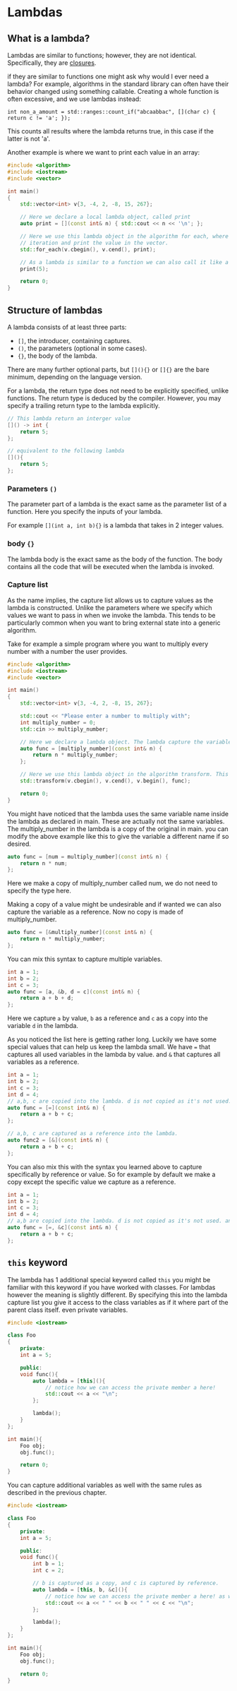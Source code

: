 # Lambdas

## What is a lambda?

Lambdas are similar to functions; however, they are not identical. Specifically, they are
[closures](<https://en.wikipedia.org/wiki/Closure_(computer_programming)>).

if they are similar to functions one might ask why would I ever need a lambda? For example, algorithms in the standard
library can often have their behavior changed using something callable. Creating a whole function is often excessive,
and we use lambdas instead:

`int non_a_amount = std::ranges::count_if("abcaabbac", [](char c) { return c != 'a'; });`

This counts all results where the lambda returns true, in this case if the latter is not 'a'.

Another example is where we want to print each value in an array:

```cpp
#include <algorithm>
#include <iostream>
#include <vector>

int main()
{
    std::vector<int> v{3, -4, 2, -8, 15, 267};

    // Here we declare a local lambda object, called print
    auto print = [](const int& n) { std::cout << n << '\n'; };

    // Here we use this lambda object in the algorithm for each, where the lambda will be called for each
    // iteration and print the value in the vector.
    std::for_each(v.cbegin(), v.cend(), print);

    // As a lambda is similar to a function we can also call it like a function. This will print 5
    print(5);

    return 0;
}
```

## Structure of lambdas

A lambda consists of at least three parts:

- `[]`, the introducer, containing captures.
- `()`, the parameters (optional in some cases).
- `{}`, the body of the lambda.

There are many further optional parts, but `[](){}` or `[]{}` are the bare minimum, depending on the language version.

For a lambda, the return type does not need to be explicitly specified, unlike functions. The return type is deduced by
the compiler. However, you may specify a trailing return type to the lambda explicitly.

```cpp
// This lambda return an interger value
[]() -> int {
    return 5;
};

// equivalent to the following lambda
[](){
    return 5;
};

```

### Parameters `()`

The parameter part of a lambda is the exact same as the parameter list of a function. Here you specify the inputs of
your lambda.

For example `[](int a, int b){}` is a lambda that takes in 2 integer values.

### body `{}`

The lambda body is the exact same as the body of the function. The body contains all the code that will be executed when
the lambda is invoked.

### Capture list

As the name implies, the capture list allows us to capture values as the lambda is constructed. Unlike the parameters
where we specify which values we want to pass in when we invoke the lambda. This tends to be particularly common when
you want to bring external state into a generic algorithm.

Take for example a simple program where you want to multiply every number with a number the user provides.

```cpp
#include <algorithm>
#include <iostream>
#include <vector>

int main()
{
    std::vector<int> v{3, -4, 2, -8, 15, 267};

    std::cout << "Please enter a number to multiply with";
    int multiply_number = 0;
    std::cin >> multiply_number;

    // Here we declare a lambda object. The lambda capture the variable multiply_number so it can be used in the lambda. The lambda return the value of the passed in value with multiply_number.
    auto func = [multiply_number](const int& n) {
        return n * multiply_number;
    };

    // Here we use this lambda object in the algorithm transform. This algorithm takes a ranges to iterate over, an output destination (the begin of the same vector in this case) and the predicate (our lambda)
    std::transform(v.cbegin(), v.cend(), v.begin(), func);

    return 0;
}
```

You might have noticed that the lambda uses the same variable name inside the lambda as declared in main. These are
actually not the same variables. The multiply_number in the lambda is a copy of the original in main. you can modify the
above example like this to give the variable a different name if so desired.

```cpp
auto func = [num = multiply_number](const int& n) {
    return n * num;
};
```

Here we make a copy of multiply_number called num, we do not need to specify the type here.

Making a copy of a value might be undesirable and if wanted we can also capture the variable as a reference. Now no copy
is made of multiply_number.

```cpp
auto func = [&multiply_number](const int& n) {
    return n * multiply_number;
};
```

You can mix this syntax to capture multiple variables.

```cpp
int a = 1;
int b = 2;
int c = 3;
auto func = [a, &b, d = c](const int& n) {
    return a + b + d;
};
```

Here we capture `a` by value, `b` as a reference and `c` as a copy into the variable `d` in the lambda.

As you noticed the list here is getting rather long. Luckily we have some special values that can help us keep the
lambda small. We have `=` that captures all used variables in the lambda by value. and `&` that captures all variables
as a reference.

```cpp
int a = 1;
int b = 2;
int c = 3;
int d = 4;
// a,b, c are copied into the lambda. d is not copied as it's not used.
auto func = [=](const int& n) {
    return a + b + c;
};

// a,b, c are captured as a reference into the lambda.
auto func2 = [&](const int& n) {
    return a + b + c;
};
```

You can also mix this with the syntax you learned above to capture specifically by reference or value. So for example by
default we make a copy except the specific value we capture as a reference.

```cpp
int a = 1;
int b = 2;
int c = 3;
int d = 4;
// a,b are copied into the lambda. d is not copied as it's not used. and c is captured as a reference into the lambda.
auto func = [=, &c](const int& n) {
    return a + b + c;
};
```

## `this` keyword

The lambda has 1 additional special keyword called `this` you might be familiar with this keyword if you have worked
with classes. For lambdas however the meaning is slightly different. By specifying this into the lambda capture list you
give it access to the class variables as if it where part of the parent class itself. even private variables.

```cpp
#include <iostream>

class Foo
{
    private:
    int a = 5;

    public:
    void func(){
        auto lambda = [this](){
            // notice how we can access the private member a here!
            std::cout << a << "\n";
        };

        lambda();
    }
};

int main(){
    Foo obj;
    obj.func();

    return 0;
}
```

You can capture additional variables as well with the same rules as described in the previous chapter.

```cpp
#include <iostream>

class Foo
{
    private:
    int a = 5;

    public:
    void func(){
        int b = 1;
        int c = 2;

        // b is captured as a copy, and c is captured by reference.
        auto lambda = [this, b, &c](){
            // notice how we can access the private member a here! as well as the local variable b and c
            std::cout << a << " " << b << " " << c << "\n";
        };

        lambda();
    }
};

int main(){
    Foo obj;
    obj.func();

    return 0;
}
```
